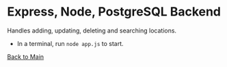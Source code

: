 # Express, Node, PostgreSQL Backend

Handles adding, updating, deleting and searching locations.

- In a terminal, run ``` node app.js ``` to start.

[Back to Main](../README.md)